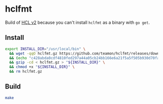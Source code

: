 # hclfmt

Build of [HCL v2](https://github.com/hashicorp/hcl/tree/hcl2) because you can't install `hclfmt` as a binary with `go get`.

## Install

```bash
export INSTALL_DIR="/usr/local/bin" \
  && wget -qqO hclfmt.gz https://github.com/teamon/hclfmt/releases/download/v0.0.1/hclfmt_0.0.1_Linux_x86_64.gz \
  && (echo "c428abda0cdf4810fed297a44a05cb24bb166e6a21f5a5f505b930d70faa8ddc  hclfmt.gz" | sha256sum -c) \
  && gzip -cd < hclfmt.gz > "${INSTALL_DIR}" \
  && chmod +x "${INSTALL_DIR}" \
  && rm hclfmt.gz
```

## Build

```bash
make
```
